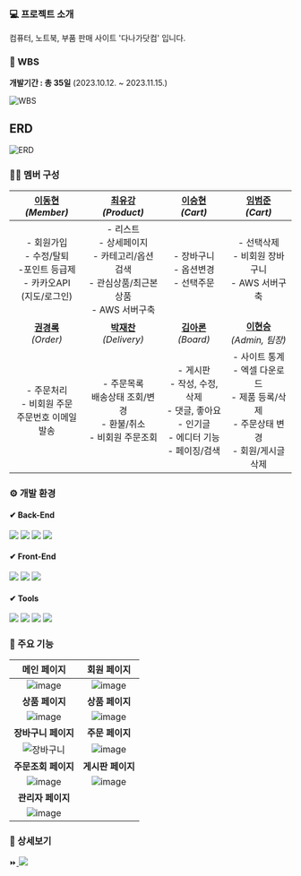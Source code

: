 ### 💻 프로젝트 소개
컴퓨터, 노트북, 부품 판매 사이트 '다나가닷컴' 입니다.



### 📅 WBS
**개발기간 : 총 35일** (2023.10.12. ~ 2023.11.15.)

![WBS](https://github.com/beomjun10/Project_danaga/assets/133833092/54182d74-9219-4d3e-b5b4-554a584bdfd4)


## ERD

![ERD](https://github.com/beomjun10/Project_danaga/assets/133833092/e35022a7-2aff-4194-a588-6fcb3645601f)


### 🙋‍♂️ 멤버 구성
| [이동현 ](https://github.com/leedong617) <br> *(Member)*  | [최유강](https://github.com/choliea) <br> *(Product)* | [이승현](https://github.com/lsh96900410) <br> *(Cart)* | [임범준](https://github.com/beomjun10) <br> *(Cart)* |
| :------: |  :------: | :------: | :------: |
| - 회원가입 <br> - 수정/탈퇴 <br> -포인트 등급제 <br> - 카카오API <br> (지도/로그인) |- 리스트 <br> - 상세페이지 <br> - 카테고리/옵션 검색 <br> - 관심상품/최근본상품 <br> - AWS 서버구축  | - 장바구니 <br> - 옵션변경 <br> - 선택주문 | - 선택삭제 <br> - 비회원 장바구니 <br> - AWS 서버구축 |
| [**권경록**](https://github.com/kkr95101) <br> *(Order)*  | [**박재찬**](https://github.com/ykmr0331) <br> *(Delivery)*  | [**김아론**](https://github.com/aronkim92) <br> *(Board)* | [**이현승**](https://github.com/roco-lee) <br> *(Admin, 팀장)* |
| - 주문처리 <br> - 비회원 주문 <br> 주문번호 이메일 발송  | - 주문목록 <br> 배송상태 조회/변경 <br> - 환불/취소 <br> - 비회원 주문조회   | - 게시판 <br> - 작성, 수정, 삭제 <br> - 댓글, 좋아요 <br> - 인기글 <br> - 에디터 기능 <br> - 페이징/검색 | - 사이트 통계 <br> - 엑셀 다운로드 <br> - 제품 등록/삭제 <br> - 주문상태 변경 <br> - 회원/게시글 삭제 |


### ⚙ 개발 환경
#### ✔ Back-End
<img src="https://img.shields.io/badge/Spring Boot 3.1.4-6DB33F?style=for-the-badge&logo=springboot&logoColor=white"> <img src="https://img.shields.io/badge/Spring Data JPA-2C2255?style=for-the-badge&logo=amazondocumentdb&logoColor=white"> <img src="https://img.shields.io/badge/Thymeleaf-005F0F?style=for-the-badge&logo=Thymeleaf&logoColor=white"> <img src="https://img.shields.io/badge/Oracle-F80000?style=for-the-badge&logo=oracle&logoColor=white">

#### ✔ Front-End
<img src="https://img.shields.io/badge/javascript-F7DF1E?style=for-the-badge&logo=javascript&logoColor=black"> <img src="https://img.shields.io/badge/jquery 3.6.0-0769AD?style=for-the-badge&logo=jquery&logoColor=white"> <img src="https://img.shields.io/badge/Bootstrap 4-7952B3?style=for-the-badge&logo=bootstrap&logoColor=white">

#### ✔ Tools
<img src="https://img.shields.io/badge/STS 4.19.0-6DB33F?style=for-the-badge&logo=spring&logoColor=white"> <img src="https://img.shields.io/badge/gradle 8.3-02303A?style=for-the-badge&logo=gradle&logoColor=white"> <img src="https://img.shields.io/badge/github-181717?style=for-the-badge&logo=github&logoColor=white"> <img src="https://img.shields.io/badge/aws-232F3E?style=for-the-badge&logo=amazonaws&logoColor=white">



### 📄 주요 기능
| 메인 페이지 | 회원 페이지 |
|:--------:|:----------:|
|![image](https://github.com/beomjun10/Project_danaga/assets/133833092/4d7c67e6-2e20-4688-a56d-12fdc0d03be6)|![image](https://github.com/beomjun10/Project_danaga/assets/133833092/b977a5f8-c748-4c37-b064-6c5a71bc962c)|
|**상품 페이지**|**상품 페이지**|
| ![image](https://github.com/beomjun10/Project_danaga/assets/133833092/21799513-cdb2-4c5a-9ed3-a6b8d7640bb0)| ![image](https://github.com/beomjun10/Project_danaga/assets/133833092/a7715efa-76d7-41b4-89ba-743c22596e5d)|
|**장바구니 페이지**|**주문 페이지**|
| ![장바구니](https://github.com/beomjun10/Project_danaga/assets/133833092/8f225361-19ff-4dff-91fa-fd62d679418a)| ![image](https://github.com/beomjun10/Project_danaga/assets/133833092/78fb0ced-fcaf-4ef5-a73f-5799d0c7ffb4)|
|**주문조회 페이지**|**게시판 페이지**|
|![image](https://github.com/beomjun10/Project_danaga/assets/133833092/141dd2e8-ab46-4cc4-ad6a-5152f633ea2d)|![image](https://github.com/beomjun10/Project_danaga/assets/133833092/6b582f90-b9ec-4f81-8184-17db320ecc41) |
|**관리자 페이지**|
|![image](https://github.com/beomjun10/Project_danaga/assets/133833092/26b29c24-2193-4721-b2c5-727cdd916c15)



### 📁 상세보기
⏩<a href=https://jjun109.tistory.com/2> <img src="https://img.shields.io/badge/Naver-03C75A?style=for-the-badge&logo=Naver&logoColor=white&link=https://jjun109.tistory.com/2"> </a>

